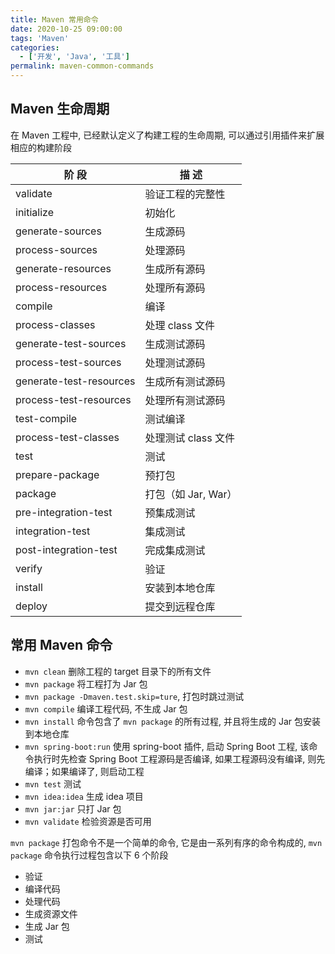 ```yaml
---
title: Maven 常用命令
date: 2020-10-25 09:00:00
tags: 'Maven'
categories:
  - ['开发', 'Java', '工具']
permalink: maven-common-commands
---
```


## Maven 生命周期

在 Maven 工程中, 已经默认定义了构建工程的生命周期, 可以通过引用插件来扩展相应的构建阶段

| 阶 段 | 描 述 |
| -- | -- |
| validate | 验证工程的完整性 |
| initialize | 初始化 |
| generate-sources | 生成源码 |
| process-sources | 处理源码 |
| generate-resources | 生成所有源码 |
| process-resources | 处理所有源码 |
| compile | 编译 |
| process-classes | 处理 class 文件 |
| generate-test-sources | 生成测试源码 |
| process-test-sources | 处理测试源码 |
| generate-test-resources | 生成所有测试源码 |
| process-test-resources | 处理所有测试源码 |
| test-compile | 测试编译 |
| process-test-classes | 处理测试 class 文件 |
| test | 测试 |
| prepare-package | 预打包 |
| package | 打包（如 Jar, War） |
| pre-integration-test | 预集成测试 |
| integration-test | 集成测试 |
| post-integration-test | 完成集成测试 |
| verify | 验证 |
| install | 安装到本地仓库 |
| deploy | 提交到远程仓库 |

## 常用 Maven 命令

- `mvn clean` 删除工程的 target 目录下的所有文件
- `mvn package` 将工程打为 Jar 包
- `mvn package -Dmaven.test.skip=ture`, 打包时跳过测试
- `mvn compile` 编译工程代码, 不生成 Jar 包
- `mvn install` 命令包含了 `mvn package` 的所有过程, 并且将生成的 Jar 包安装到本地仓库
- `mvn spring-boot:run` 使用 spring-boot 插件, 启动 Spring Boot 工程, 该命令执行时先检查 Spring Boot 工程源码是否编译, 如果工程源码没有编译, 则先编译；如果编译了, 则启动工程
- `mvn test` 测试
- `mvn idea:idea` 生成 idea 项目
- `mvn jar:jar` 只打 Jar 包
- `mvn validate` 检验资源是否可用

`mvn package` 打包命令不是一个简单的命令, 它是由一系列有序的命令构成的, `mvn package` 命令执行过程包含以下 6 个阶段

- 验证
- 编译代码
- 处理代码
- 生成资源文件
- 生成 Jar 包
- 测试
